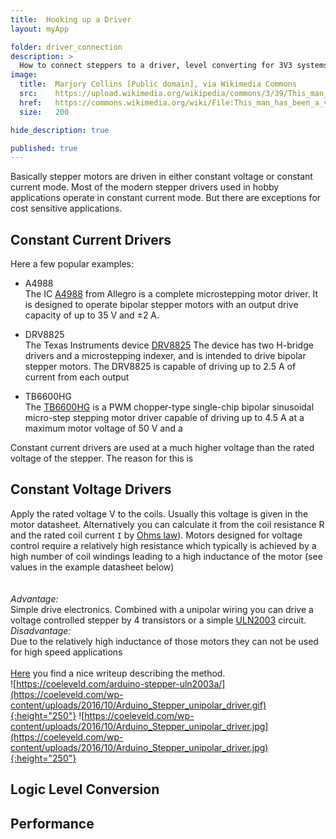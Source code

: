 ```yaml
---
title:  Hooking up a Driver
layout: myApp

folder: driver_connection
description: >
  How to connect steppers to a driver, level converting for 3V3 systems, timings.
image:       
  title:  Marjory Collins [Public domain], via Wikimedia Commons
  src:    https://upload.wikimedia.org/wikipedia/commons/3/39/This_man_has_been_a_volunteer_fire_engine_driver_for_twenty-three_years_8d23545v.jpg
  href:   https://commons.wikimedia.org/wiki/File:This_man_has_been_a_volunteer_fire_engine_driver_for_twenty-three_years_8d23545v.jpg
  size:   200

hide_description: true

published: true
---
```

<p></p>


Basically stepper motors are driven in either constant voltage or constant current mode. Most of the
modern stepper drivers used in hobby applications operate in constant current mode. But there are
exceptions for cost sensitive applications. 

## Constant Current Drivers

Here a few popular examples:

- A4988  
  The IC [A4988](https://www.pololu.com/file/0J450/A4988.pdf) from Allegro is a complete microstepping
   motor driver. It is designed to operate bipolar stepper motors with an output drive capacity of
   up to 35 V and ±2 A. 

- DRV8825  
  The Texas Instruments device [DRV8825](http://www.ti.com/lit/ds/symlink/drv8825.pdf)   The device
  has two H-bridge drivers and a microstepping indexer, and is intended to drive bipolar stepper
  motors. The DRV8825 is capable of driving up to 2.5 A of current from each output   
  
- TB6600HG  
  The [TB6600HG](https://datasheet.octopart.com/TB6600HG-Toshiba-datasheet-103127618.pdf) is a PWM
  chopper-type single-chip bipolar sinusoidal micro-step stepping motor driver capable of driving up
  to 4.5 A at a maximum motor voltage of 50 V and a 



Constant
current drivers are used at a much higher voltage than the rated voltage of the stepper. The reason
for this is 


## Constant Voltage Drivers


Apply the rated voltage V to the coils. Usually this voltage is given in the motor datasheet.
Alternatively you can calculate it from the coil resistance R and the rated coil current `I` by
[Ohms law](http://www.ohmslawcalculator.com/ohms-law-calculator)). Motors designed for voltage
control require a relatively high resistance which typically is achieved by a high number of coil
windings leading to a high inductance of the motor (see values in the example datasheet below)
<br><br>  
*Advantage:*   
Simple drive electronics. Combined with a unipolar wiring you can drive a voltage controlled stepper
by 4 transistors or a simple [ULN2003](https://www.st.com/resource/en/datasheet/uln2001.pdf)
circuit.   
*Disadvantage:*   
Due to the relatively high inductance of those motors they can not be used for high speed
applications <br><br> [Here](https://coeleveld.com/arduino-stepper-uln2003a/) you find a nice
writeup describing the method.   
![https://coeleveld.com/arduino-stepper-uln2003a/](https://coeleveld.com/wp-content/uploads/2016/10/Arduino_Stepper_unipolar_driver.gif){:height="250"}
![https://coeleveld.com/wp-content/uploads/2016/10/Arduino_Stepper_unipolar_driver.jpg](https://coeleveld.com/wp-content/uploads/2016/10/Arduino_Stepper_unipolar_driver.jpg){:height="250"}




## Logic Level Conversion

## Performance

